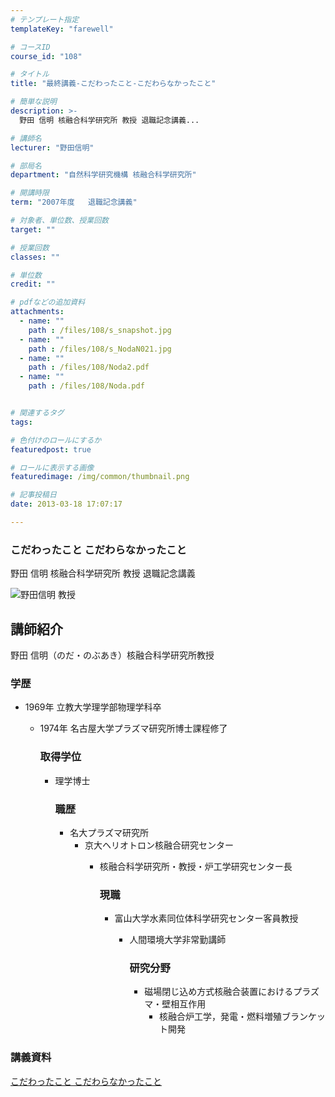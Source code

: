 ```yaml
---
# テンプレート指定
templateKey: "farewell"

# コースID
course_id: "108"

# タイトル
title: "最終講義-こだわったこと-こだわらなかったこと"

# 簡単な説明
description: >-
  野田 信明 核融合科学研究所 教授 退職記念講義...

# 講師名
lecturer: "野田信明"

# 部局名
department: "自然科学研究機構 核融合科学研究所"

# 開講時限
term: "2007年度	退職記念講義"

# 対象者、単位数、授業回数
target: ""

# 授業回数
classes: ""

# 単位数
credit: ""

# pdfなどの追加資料
attachments: 
  - name: "" 
    path : /files/108/s_snapshot.jpg
  - name: "" 
    path : /files/108/s_NodaN021.jpg
  - name: "" 
    path : /files/108/Noda2.pdf
  - name: "" 
    path : /files/108/Noda.pdf


# 関連するタグ
tags:

# 色付けのロールにするか
featuredpost: true

# ロールに表示する画像
featuredimage: /img/common/thumbnail.png

# 記事投稿日
date: 2013-03-18 17:07:17

---
```

### こだわったこと こだわらなかったこと 

野田 信明 核融合科学研究所 教授 退職記念講義

![野田信明 教授](/files/108/s_NodaN021.jpg) 
## 講師紹介

野田 信明（のだ・のぶあき）核融合科学研究所教授 

### 学歴

  * 1969年 立教大学理学部物理学科卒 
      * 1974年 名古屋大学プラズマ研究所博士課程修了  
        ### 取得学位
        
          * 理学博士  
            ### 職歴
            
              * 名大プラズマ研究所 
                  * 京大ヘリオトロン核融合研究センター 
                      * 核融合科学研究所・教授・炉工学研究センター長  
                        ### 現職
                        
                          * 富山大学水素同位体科学研究センター客員教授 
                              * 人間環境大学非常勤講師 
                                ### 研究分野
                                
                                  * 磁場閉じ込め方式核融合装置におけるプラズマ・壁相互作用 
                                      * 核融合炉工学，発電・燃料増殖ブランケット開発
### 講義資料


[こだわったこと こだわらなかったこと](/files/108/Noda.pdf) 
